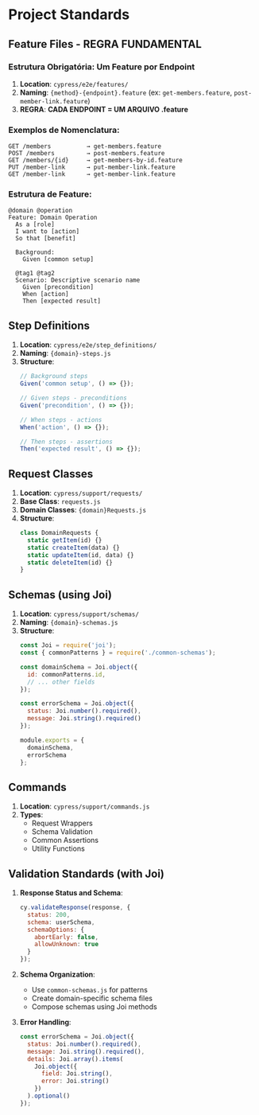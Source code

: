 # Project Standards

## Feature Files - REGRA FUNDAMENTAL

### Estrutura Obrigatória: Um Feature por Endpoint
1. **Location**: `cypress/e2e/features/`
2. **Naming**: `{method}-{endpoint}.feature` (ex: `get-members.feature`, `post-member-link.feature`)
3. **REGRA**: **CADA ENDPOINT = UM ARQUIVO .feature**

### Exemplos de Nomenclatura:
```
GET /members          → get-members.feature
POST /members         → post-members.feature  
GET /members/{id}     → get-members-by-id.feature
PUT /member-link      → put-member-link.feature
GET /member-link      → get-member-link.feature
```

### Estrutura de Feature:
   ```gherkin
   @domain @operation
   Feature: Domain Operation
     As a [role]
     I want to [action]
     So that [benefit]

     Background:
       Given [common setup]

     @tag1 @tag2
     Scenario: Descriptive scenario name
       Given [precondition]
       When [action]
       Then [expected result]
   ```

## Step Definitions

1. **Location**: `cypress/e2e/step_definitions/`
2. **Naming**: `{domain}-steps.js`
3. **Structure**:
   ```javascript
   // Background steps
   Given('common setup', () => {});

   // Given steps - preconditions
   Given('precondition', () => {});

   // When steps - actions
   When('action', () => {});

   // Then steps - assertions
   Then('expected result', () => {});
   ```

## Request Classes

1. **Location**: `cypress/support/requests/`
2. **Base Class**: `requests.js`
3. **Domain Classes**: `{domain}Requests.js`
4. **Structure**:
   ```javascript
   class DomainRequests {
     static getItem(id) {}
     static createItem(data) {}
     static updateItem(id, data) {}
     static deleteItem(id) {}
   }
   ```

## Schemas (using Joi)

1. **Location**: `cypress/support/schemas/`
2. **Naming**: `{domain}-schemas.js`
3. **Structure**:
   ```javascript
   const Joi = require('joi');
   const { commonPatterns } = require('./common-schemas');

   const domainSchema = Joi.object({
     id: commonPatterns.id,
     // ... other fields
   });

   const errorSchema = Joi.object({
     status: Joi.number().required(),
     message: Joi.string().required()
   });

   module.exports = {
     domainSchema,
     errorSchema
   };
   ```

## Commands

1. **Location**: `cypress/support/commands.js`
2. **Types**:
   - Request Wrappers
   - Schema Validation
   - Common Assertions
   - Utility Functions

## Validation Standards (with Joi)

1. **Response Status and Schema**:
   ```javascript
   cy.validateResponse(response, {
     status: 200,
     schema: userSchema,
     schemaOptions: {
       abortEarly: false,
       allowUnknown: true
     }
   });
   ```

2. **Schema Organization**:
   - Use `common-schemas.js` for patterns
   - Create domain-specific schema files
   - Compose schemas using Joi methods

3. **Error Handling**:
   ```javascript
   const errorSchema = Joi.object({
     status: Joi.number().required(),
     message: Joi.string().required(),
     details: Joi.array().items(
       Joi.object({
         field: Joi.string(),
         error: Joi.string()
       })
     ).optional()
   });
   ```
